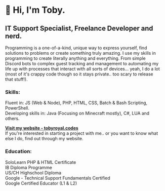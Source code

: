 # 👋 Hi, I'm Toby.

## IT Support Specialist, Freelance Developer and nerd.
Programming is a one-of-a-kind, unique way to express yourself, find solutions to problems or create something truly amazing. I use my skills in programming to create literally anything and everything. From simple Discord bots to complex guest tracking and management to automating my life up with processes that interact with all sorts of devices... yeah, I do a lot (most of it's crappy code though so it stays private.. too scary to release that stuff!).

### Skills:
Fluent in: JS (Web & Node), PHP, HTML, CSS, Batch & Bash Scripting, PowerShell. <br />
Developing skills in: Java (Focusing on Minecraft mostly), C#, LUA and others.

**[Visit my website - tobyroyal.codes](https://tobyroyal.codes/)**<br />
If you're interested in starting a project with me.. or you want to know what else I do, find out through my website.

### Education:
SoloLearn PHP & HTML Certificate<br />
IB Diploma Programme<br />
US/CH Highschool Diploma<br />
Google - Technical Support Fundamentals Certified<br />
Google Certified Educator (L1 & L2)<br />
